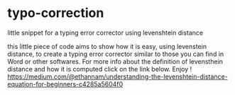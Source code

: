 # typo-correction
little snippet for a typing error corrector using levenshtein distance 

this little piece of code aims to show how it is easy, using levenstein distance, to create a typing error corrector similar to those you can find in Word or other softwares.
For more info about the definition of levensthein distance and how it is computed click on the link below. Enjoy !
https://medium.com/@ethannam/understanding-the-levenshtein-distance-equation-for-beginners-c4285a5604f0
